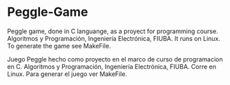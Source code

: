 # Peggle-Game
Peggle game, done in C languange, as a proyect for programming course. Algoritmos y Programación, Ingeniería Electrónica, FIUBA.
It runs on Linux. To generate the game see MakeFile.

Juego Peggle hecho como proyecto en el marco de curso de programacion en C. Algoritmos y Programación, Ingeniería Electrónica, FIUBA.
Corre en Linux. Para generar el juego ver MakeFile.
